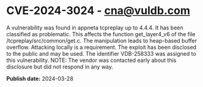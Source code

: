 # CVE-2024-3024 - cna@vuldb.com

A vulnerability was found in appneta tcpreplay up to 4.4.4. It has been classified as problematic. This affects the function get_layer4_v6 of the file /tcpreplay/src/common/get.c. The manipulation leads to heap-based buffer overflow. Attacking locally is a requirement. The exploit has been disclosed to the public and may be used. The identifier VDB-258333 was assigned to this vulnerability. NOTE: The vendor was contacted early about this disclosure but did not respond in any way.

**Publish date:** 2024-03-28
